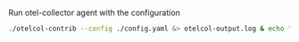 Run otel-collector agent with the configuration

```bash
./otelcol-contrib --config ./config.yaml &> otelcol-output.log & echo "$\!" > otel-pid
```